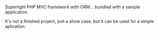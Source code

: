 Superlight PHP MVC framework with ORM... bundled with a sample application.

It's not a finished project, just a show case, but it can be used for a simple aplication.